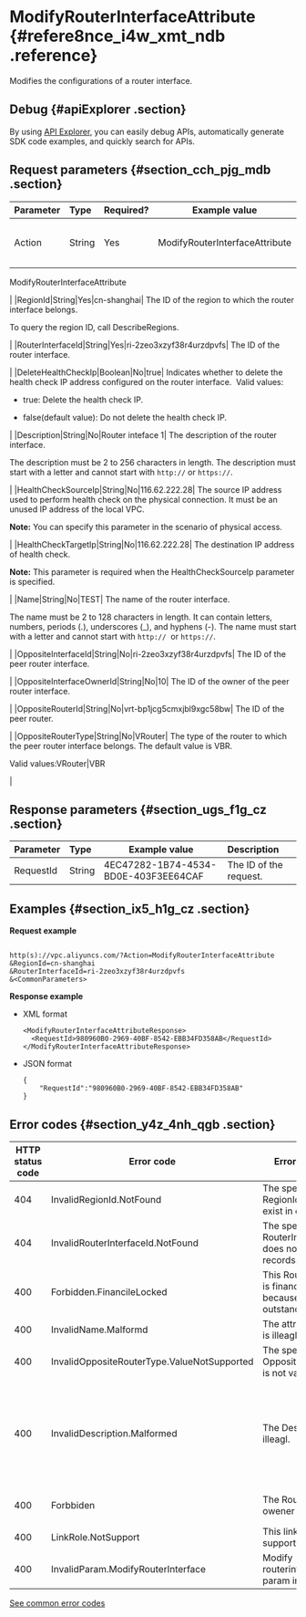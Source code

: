 # ModifyRouterInterfaceAttribute {#refere8nce_i4w_xmt_ndb .reference}

Modifies the configurations of a router interface.

## Debug {#apiExplorer .section}

By using [API Explorer](https://api.aliyun.com/#product=Vpc&api=DescribeVpcAttribute), you can easily debug APIs, automatically generate SDK code examples, and quickly search for APIs.

## Request parameters {#section_cch_pjg_mdb .section}

|Parameter|Type|Required?|Example value|Description|
|:--------|:---|:--------|-------------|:----------|
|Action|String|Yes|ModifyRouterInterfaceAttribute| The name of this action. Value: 

 ModifyRouterInterfaceAttribute

 |
|RegionId|String|Yes|cn-shanghai| The ID of the region to which the router interface belongs.

 To query the region ID, call DescribeRegions.

 |
|RouterInterfaceId|String|Yes|ri-2zeo3xzyf38r4urzdpvfs| The ID of the router interface.

 |
|DeleteHealthCheckIp|Boolean|No|true| Indicates whether to delete the health check IP address configured on the router interface.  Valid values: 

 -   true: Delete the health check IP.

-   false\(default value\): Do not delete the health check IP.


 |
|Description|String|No|Router inteface 1| The description of the router interface.

 The description must be 2 to 256 characters in length. The description must start with a letter and cannot start with `http://` or `https://`.

 |
|HealthCheckSourceIp|String|No|116.62.222.28| The source IP address used to perform health check on the physical connection. It must be an unused IP address of the local VPC.

 **Note:** You can specify this parameter in the scenario of physical access.

 |
|HealthCheckTargetIp|String|No|116.62.222.28| The destination IP address of health check.

 **Note:** This parameter is required when the HealthCheckSourceIp parameter is specified.

 |
|Name|String|No|TEST| The name of the router interface.

 The name must be 2 to 128 characters in length. It can contain letters, numbers, periods \(.\), underscores \(\_\), and hyphens \(-\). The name must start with a letter and cannot start with `http://`  or `https://`.

 |
|OppositeInterfaceId|String|No|ri-2zeo3xzyf38r4urzdpvfs| The ID of the peer router interface.

 |
|OppositeInterfaceOwnerId|String|No|10| The ID of the owner of the peer router interface.

 |
|OppositeRouterId|String|No|vrt-bp1jcg5cmxjbl9xgc58bw| The ID of the peer router.

 |
|OppositeRouterType|String|No|VRouter| The type of the router to which the peer router interface belongs. The default value is VBR.

 Valid values:VRouter|VBR

 |

## Response parameters {#section_ugs_f1g_cz .section}

|Parameter|Type|Example value|Description|
|:--------|:---|-------------|:----------|
|RequestId|String|4EC47282-1B74-4534-BD0E-403F3EE64CAF|The ID of the request.|

## Examples {#section_ix5_h1g_cz .section}

**Request example**

``` {#createVPCpub}

http(s)://vpc.aliyuncs.com/?Action=ModifyRouterInterfaceAttribute
&RegionId=cn-shanghai
&RouterInterfaceId=ri-2zeo3xzyf38r4urzdpvfs
&<CommonParameters>

```

**Response example**

-   XML format

    ``` {#xml_return_success_demo}
    <ModifyRouterInterfaceAttributeResponse>
      <RequestId>980960B0-2969-40BF-8542-EBB34FD358AB</RequestId>
    </ModifyRouterInterfaceAttributeResponse>
    
    ```

-   JSON format

    ``` {#json_return_success_demo}
    {
    	"RequestId":"980960B0-2969-40BF-8542-EBB34FD358AB"
    }
    ```


## Error codes {#section_y4z_4nh_qgb .section}

|HTTP status code|Error code|Error message|Description|
|----------------|----------|-------------|-----------|
|404|InvalidRegionId.NotFound|The specified RegionId does not exist in our records.|The specified region ID does not exist.|
|404|InvalidRouterInterfaceId.NotFound|The specified RouterInterfaceId does not exist in our records.|The specified router interface does not exist.|
|400|Forbidden.FinancileLocked|This RouterInterface is financiel locked because of bills outstanding.|The router interface is locked due to an insufficient account balance.|
|400|InvalidName.Malformd|The attribute name is illeagl.|The name format is invalid.|
|400|InvalidOppositeRouterType.ValueNotSupported|The specified OppositeRouterType is not valid.|The value of the OppositeRouterType parameter is invalid.|
|400|InvalidDescription.Malformed|The Description is illeagl.|The format of the resource description is invalid. The description must be 2 to 256 characters in length, and it cannot start with http:// and https://.|
|400|Forbbiden|The Router instance owener error|The specified router is not under your account.|
|400|LinkRole.NotSupport|This linkrole is not supported|This link is not supported.|
|400|InvalidParam.ModifyRouterInterface|Modify routerinterface param invalide|The entered parameter is invalid.|

[See common error codes](https://error-center.aliyun.com/status/product/Vpc)

